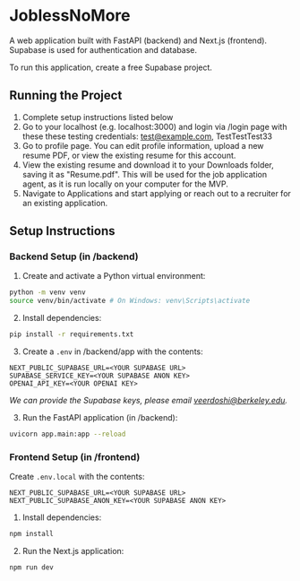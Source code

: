 # JoblessNoMore

A web application built with FastAPI (backend) and Next.js (frontend). Supabase is used for authentication and database.

To run this application, create a free Supabase project.

## Running the Project

1. Complete setup instructions listed below
2. Go to your localhost (e.g. localhost:3000) and login via /login page with these these testing credentials:
   test@example.com, TestTestTest33
3. Go to profile page. You can edit profile information, upload a new resume PDF, or view the existing resume for this account.
4. View the existing resume and download it to your Downloads folder, saving it as "Resume.pdf". This will be used for the job application agent, as it is run locally on your computer for the MVP.
5. Navigate to Applications and start applying or reach out to a recruiter for an existing application.

## Setup Instructions

### Backend Setup (in /backend)
1. Create and activate a Python virtual environment:
```bash
python -m venv venv
source venv/bin/activate # On Windows: venv\Scripts\activate
```

2. Install dependencies:
```bash
pip install -r requirements.txt
```

3. Create a `.env` in /backend/app with the contents:
```
NEXT_PUBLIC_SUPABASE_URL=<YOUR SUPABASE URL>
SUPABASE_SERVICE_KEY=<YOUR SUPABASE ANON KEY>
OPENAI_API_KEY=<YOUR OPENAI KEY>
```
*We can provide the Supabase keys, please email veerdoshi@berkeley.edu.*

3. Run the FastAPI application (in /backend):
```bash
uvicorn app.main:app --reload
```

### Frontend Setup (in /frontend)
Create `.env.local` with the contents:
```
NEXT_PUBLIC_SUPABASE_URL=<YOUR SUPABASE URL>
NEXT_PUBLIC_SUPABASE_ANON_KEY=<YOUR SUPABASE ANON KEY>
```

1. Install dependencies:
```bash
npm install
```

2. Run the Next.js application:
```bash
npm run dev
```
